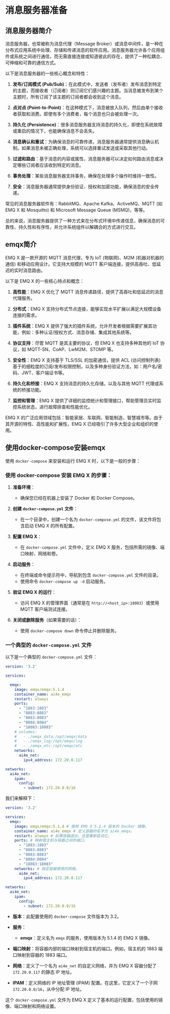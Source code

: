 # 消息服务器准备

## 消息服务器简介
消息服务器，也常被称为消息代理（Message Broker）或消息中间件，是一种在分布式应用系统中处理、存储和传递消息的软件应用。消息服务器允许各个应用组件或系统之间进行通信，而无需直接连接或知道彼此的存在，提供了一种松耦合、可伸缩和可靠的通信方式。

以下是消息服务器的一些核心概念和特性：

1. **发布/订阅模式 (Pub/Sub)**：在此模式中，发送者（发布者）发布消息到特定的主题，而接收者（订阅者）则订阅它们感兴趣的主题。当消息被发布到某个主题时，所有订阅了该主题的订阅者都会收到这个消息。

2. **点对点 (Point-to-Point)**：在这种模式下，消息被放入队列，然后由单个接收者获取和消费。即使有多个消费者，每个消息也只会被处理一次。

3. **持久化 (Persistence)**：很多消息服务器支持消息的持久化，即使在系统故障或重启的情况下，也能确保消息不会丢失。

4. **消息确认和重试**：为确保消息的可靠传递，消息服务器通常提供消息确认机制。如果消息未被正确处理，系统可以选择重试发送或采取其他行动。

5. **过滤和路由**：基于消息的内容或属性，消息服务器可以决定如何路由消息或决定哪些订阅者应该收到特定的消息。

6. **事务处理**：某些消息服务器支持事务，确保在处理多个操作时维持一致性。

7. **安全**：消息服务器通常提供身份验证、授权和加密功能，确保消息的安全传递。

常见的消息服务器软件有：RabbitMQ、Apache Kafka、ActiveMQ、MQTT (如 EMQ X 和 Mosquitto) 和 Microsoft Message Queue (MSMQ)，等等。

总的来说，消息服务器提供了一种方式来在分布式环境中传递信息，确保消息的可靠性、持久性和有序性，并允许系统组件以解耦合的方式进行交互。

## emqx简介
EMQ X 是一款开源的 MQTT 消息代理，专为 IoT (物联网)、M2M (机器对机器的通信) 和移动应用设计。它支持大规模的 MQTT 客户端连接，提供高吞吐、低延迟的实时消息路由。

以下是 EMQ X 的一些核心特点和概念：

1. **高性能**：EMQ X 优化了 MQTT 消息传递路径，提供了高吞吐和低延迟的消息代理服务。

2. **分布式**：EMQ X 支持分布式节点连接，能够实现水平扩展以满足大规模设备连接的需求。

3. **插件系统**：EMQ X 提供了强大的插件系统，允许开发者根据需要扩展其功能，例如：多种认证/授权方式、消息存储、集成其他系统等。

4. **协议支持**：尽管 MQTT 是其主要的协议，但 EMQ X 也支持多种其他的 IoT 协议，如 MQTT-SN、CoAP、LwM2M、STOMP 等。

5. **安全性**：EMQ X 支持基于 TLS/SSL 的加密通信，提供 ACL (访问控制列表) 基于的细粒度的订阅/发布权限控制，以及多种身份验证方法，如：用户名/密码、JWT、客户端证书等。

6. **持久化和桥接**：EMQ X 支持消息的持久化存储，以及与其他 MQTT 代理或系统的桥接功能。

7. **监控和管理**：EMQ X 提供了详细的监控统计和管理接口，帮助管理员实时监控系统状态，进行故障排查和性能优化。

EMQ X 的广泛应用领域包括：智能家居、车联网、智能制造、智慧城市等。由于其开源的特性、高性能和扩展性，EMQ X 已经吸引了许多大型企业和组织的使用。

## 使用docker-compose安装emqx

使用 `docker-compose` 来安装和运行 EMQ X 时，以下是一般的步骤：

### 使用 docker-compose 安装 EMQ X 的步骤：

1. **准备环境**：
    - 确保您已经在机器上安装了 Docker 和 Docker Compose。

2. **创建 `docker-compose.yml` 文件**：
    - 在一个目录中，创建一个名为 `docker-compose.yml` 的文件，该文件将包含启动 EMQ X 的所有配置。

3. **配置 EMQ X**：
    - 在 `docker-compose.yml` 文件中，定义 EMQ X 服务，包括所需的镜像、端口映射、网络和卷。

4. **启动服务**：
    - 在终端或命令提示符中，导航到包含 `docker-compose.yml` 文件的目录。
    - 使用命令 `docker-compose up -d` 启动服务。

5. **验证 EMQ X 的运行**：
    - 访问 EMQ X 的管理界面（通常是在 `http://<host_ip>:18083`）或使用 MQTT 客户端测试连接。

6. **关闭或删除服务**（如果需要的话）：
    - 使用 `docker-compose down` 命令停止并删除服务。

### 一个典型的 `docker-compose.yml` 文件
以下是一个典型的 `docker-compose.yml` 文件：

```yaml
version: '3.2'

services:

  emqx:
    image: emqx/emqx:5.1.4
    container_name: ai4e_emqx
    restart: always
    ports:
      - "1883:1883"
      - "8883:8883"
      - "8083:8083"
      - "8084:8084"
      - "18083:18083"
    # volumes:
    #   - ./emqx_data:/opt/emqx/data
    #   - ./emqx_log:/opt/emqx/log
    #   - ./emqx_etc:/opt/emqx/etc
    networks:
      ai4e_net:
        ipv4_address: 172.20.0.117

networks:
  ai4e_net:
    ipam:
      config:
        - subnet: 172.20.0.0/16

```

我们来解释下：

```yaml
version: '3.2'

services:
  emqx:
    image: emqx/emqx:5.1.4 # 使用 EMQ X 5.1.4 版本的 Docker 镜像。
    container_name: ai4e_emqx # 定义容器的名字为 ai4e_emqx。
    restart: always # 如果容器退出，总是重新启动它。
    ports: # 映射宿主机与容器之间的端口。
      - "1883:1883"
      - "8883:8883"
      - "8083:8083"
      - "8084:8084"
      - "18083:18083"
    networks: # 指定容器使用的网络。
      ai4e_net:
        ipv4_address: 172.20.0.117

networks:
  ai4e_net:
    ipam:
      config:
        - subnet: 172.20.0.0/16
```

- **版本**：此配置使用的 `docker-compose` 文件版本为 3.2。
  
- **服务**：
    - **emqx**：定义名为 `emqx` 的服务，使用版本为 5.1.4 的 EMQ X 镜像。
  
- **端口映射**：将容器内部的端口映射到宿主机的端口。例如，宿主机的 1883 端口映射到容器的 1883 端口。
  
- **网络**：定义了一个名为 `ai4e_net` 的自定义网络，并为 EMQ X 容器分配了 `172.20.0.117` 的静态 IP 地址。

- **IPAM**：定义网络的 IP 地址管理 (IPAM) 配置。在这里，它定义了一个子网 `172.20.0.0/16`，从中分配 IP 地址。

这个 `docker-compose.yml` 文件为 EMQ X 定义了基本的运行配置，包括使用的镜像、端口映射和网络设置。

